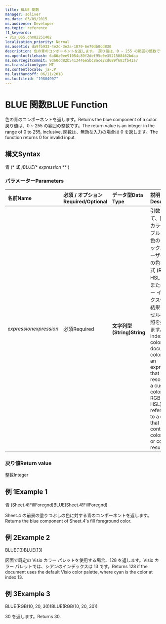 ```yaml
---
title: BLUE 関数
manager: soliver
ms.date: 03/09/2015
ms.audience: Developer
ms.topic: reference
f1_keywords:
- Vis_DSS.chm82251402
localization_priority: Normal
ms.assetid: da9fb933-4e2c-3e2a-1879-6e70db0cd830
description: 色の青のコンポーネントを返します。 戻り値は、0 ~ 255 の範囲の整数です。 関数は、無効な入力の場合は 0 を返します。
ms.openlocfilehash: 6a86a0ee91054c89f2def95c0e3521508462bdaa
ms.sourcegitcommit: 9d60cd82b5413446e5bc8ace2cd689f683fb41a7
ms.translationtype: MT
ms.contentlocale: ja-JP
ms.lasthandoff: 06/11/2018
ms.locfileid: "19804907"
---
```

# <a name="blue-function"></a><span data-ttu-id="e0040-105">BLUE 関数</span><span class="sxs-lookup"><span data-stu-id="e0040-105">BLUE Function</span></span>

<span data-ttu-id="e0040-106">色の青のコンポーネントを返します。</span><span class="sxs-lookup"><span data-stu-id="e0040-106">Returns the blue component of a color.</span></span> <span data-ttu-id="e0040-107">戻り値は、0 ~ 255 の範囲の整数です。</span><span class="sxs-lookup"><span data-stu-id="e0040-107">The return value is an integer in the range of 0 to 255, inclusive.</span></span> <span data-ttu-id="e0040-108">関数は、無効な入力の場合は 0 を返します。</span><span class="sxs-lookup"><span data-stu-id="e0040-108">The function returns 0 for invalid input.</span></span>
  
## <a name="syntax"></a><span data-ttu-id="e0040-109">構文</span><span class="sxs-lookup"><span data-stu-id="e0040-109">Syntax</span></span>

<span data-ttu-id="e0040-110">青 (* **式** *)</span><span class="sxs-lookup"><span data-stu-id="e0040-110">BLUE(** *expression* ** )</span></span> 
  
### <a name="parameters"></a><span data-ttu-id="e0040-111">パラメーター</span><span class="sxs-lookup"><span data-stu-id="e0040-111">Parameters</span></span>

|<span data-ttu-id="e0040-112">**名前**</span><span class="sxs-lookup"><span data-stu-id="e0040-112">**Name**</span></span>|<span data-ttu-id="e0040-113">**必須 / オプション**</span><span class="sxs-lookup"><span data-stu-id="e0040-113">**Required/Optional**</span></span>|<span data-ttu-id="e0040-114">**データ型**</span><span class="sxs-lookup"><span data-stu-id="e0040-114">**Data Type**</span></span>|<span data-ttu-id="e0040-115">**説明**</span><span class="sxs-lookup"><span data-stu-id="e0040-115">**Description**</span></span>|
|:-----|:-----|:-----|:-----|
| <span data-ttu-id="e0040-116">_expression_</span><span class="sxs-lookup"><span data-stu-id="e0040-116">_expression_</span></span> <br/> |<span data-ttu-id="e0040-117">必須</span><span class="sxs-lookup"><span data-stu-id="e0040-117">Required</span></span>  <br/> |<span data-ttu-id="e0040-118">**文字列型 (String)**</span><span class="sxs-lookup"><span data-stu-id="e0040-118">**String**</span></span> <br/> |<span data-ttu-id="e0040-119">引数として、図面のカラー テーブルにある色のインデックス、ユーザー設定の色を返す式 (RGB や HSL など)、またはカラー インデックスや色の結果を含むセルへの参照を指定します。</span><span class="sxs-lookup"><span data-stu-id="e0040-119">An index of a color in the document's color table, an expression that resolves to a custom color (like RGB or HSL), or a reference to a cell that contains a color index or color result.</span></span>  <br/> |
   
### <a name="return-value"></a><span data-ttu-id="e0040-120">戻り値</span><span class="sxs-lookup"><span data-stu-id="e0040-120">Return value</span></span>

<span data-ttu-id="e0040-121">整数</span><span class="sxs-lookup"><span data-stu-id="e0040-121">Integer</span></span>
  
## <a name="example-1"></a><span data-ttu-id="e0040-122">例 1</span><span class="sxs-lookup"><span data-stu-id="e0040-122">Example 1</span></span>

<span data-ttu-id="e0040-123">青 (Sheet.4!FillForegnd)</span><span class="sxs-lookup"><span data-stu-id="e0040-123">BLUE(Sheet.4!FillForegnd)</span></span>
  
<span data-ttu-id="e0040-124">Sheet.4 の前景の塗りつぶしの色に対する青のコンポーネントを返します。</span><span class="sxs-lookup"><span data-stu-id="e0040-124">Returns the blue component of Sheet.4's fill foreground color.</span></span>
  
## <a name="example-2"></a><span data-ttu-id="e0040-125">例 2</span><span class="sxs-lookup"><span data-stu-id="e0040-125">Example 2</span></span>

<span data-ttu-id="e0040-126">BLUE(13)</span><span class="sxs-lookup"><span data-stu-id="e0040-126">BLUE(13)</span></span>
  
<span data-ttu-id="e0040-127">図面で既定の Visio カラー パレットを使用する場合、128 を返します。Visio カラー パレットでは、シアンのインデックスは 13 です。</span><span class="sxs-lookup"><span data-stu-id="e0040-127">Returns 128 if the document uses the default Visio color palette, where cyan is the color at index 13.</span></span>
  
## <a name="example-3"></a><span data-ttu-id="e0040-128">例 3</span><span class="sxs-lookup"><span data-stu-id="e0040-128">Example 3</span></span>

<span data-ttu-id="e0040-129">BLUE(RGB(10, 20, 30))</span><span class="sxs-lookup"><span data-stu-id="e0040-129">BLUE(RGB(10, 20, 30))</span></span>
  
<span data-ttu-id="e0040-130">30 を返します。</span><span class="sxs-lookup"><span data-stu-id="e0040-130">Returns 30.</span></span>
  

